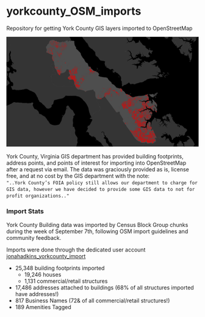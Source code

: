 # yorkcounty_OSM_imports
Repository for getting York County GIS layers imported to OpenStreetMap  

![](https://raw.githubusercontent.com/jonahadkins/yorkcounty-OSM-imports/master/york.jpg)

York County, Virginia GIS department has provided building footprints, address points, and points of interest for importing into OpenStreetMap after a request via email. The data was graciously provided as is, license free, and at no cost by the GIS department with the note:  
```"..York County’s FOIA policy still allows our department to charge for GIS data, however we have decided to provide some GIS data to not for profit organizations.."```  

### Import Stats  

York County Building data was imported by Census Block Group chunks during the week of September 7th, following OSM import guidelines and community feedback.

Imports were done through the dedicated user account [jonahadkins_yorkcounty_import](https://www.openstreetmap.org/user/jonahadkins_yorkcounty_import/history#map=11/37.2265/-76.5706&layers=D)  

* 25,348 building footprints imported  
   * 19,246 houses  
   * 1,131 commercial/retail structures  
* 17,486 addresses attached to buildings (68% of all structures imported have addresses!)  
* 817 Business Names (72& of all commercial/retail structures!)  
* 189 Amenities Tagged  

